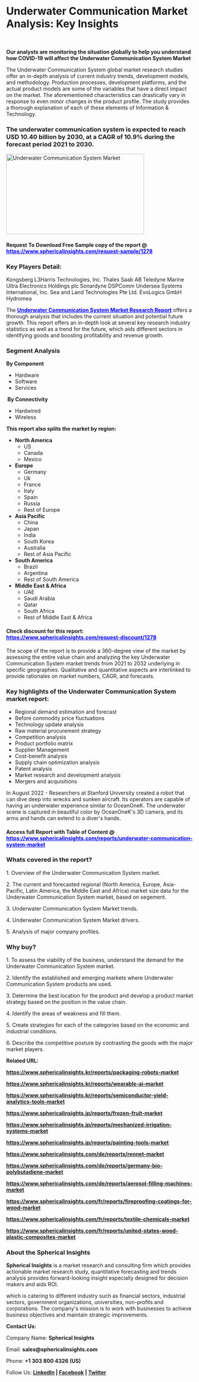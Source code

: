 <p>&nbsp;</p>
<h1><strong>Underwater Communication Market Analysis: Key Insights</strong></h1>
<p>&nbsp;</p>
<p><strong>Our analysts are monitoring the situation globally to help you understand how COVID-19 will affect the Underwater Communication System Market</strong></p>
<p>The Underwater Communication System global market research studies offer an in-depth analysis of current industry trends, development models, and methodology. Production processes, development platforms, and the actual product models are some of the variables that have a direct impact on the market. The aforementioned characteristics can drastically vary in response to even minor changes in the product profile. The study provides a thorough explanation of each of these elements of Information &amp; Technology.</p>
<h3>The underwater communication system is expected to reach USD 10.40 billion by 2030, at a CAGR of 10.9% during the forecast period 2021 to 2030.</h3>
<p><img src="https://www.sphericalinsights.com/images/rd/underwater-communication-system-market.png" alt="Underwater Communication System Market" width="371" height="216" /></p>
<h4>Request To Download Free Sample copy of the report  @ <span style="color: #0000ff;"><a style="color: #0000ff;" href="https://www.sphericalinsights.com/request-sample/1278" target="_blank">https://www.sphericalinsights.com/request-sample/1278</a></span></h4>
<h3><strong>Key Players Detail:</strong></h3>
<p>Kongsberg L3Harris Technologies, Inc. Thales Saab AB Teledyne Marine Ultra Electronics Holdings plc Sonardyne DSPComm Undersea Systems International, Inc. Sea and Land Technologies Pte Ltd. EvoLogics GmbH Hydromea</p>
<p>The <span style="color: #0000ff;"><strong><a style="color: #0000ff;" href=" https://www.sphericalinsights.com/reports/underwater-communication-system-market" target="_blank">Underwater Communication System Market Research Report</a></strong></span> offers a thorough analysis that includes the current situation and potential future growth. This report offers an in-depth look at several key research industry statistics as well as a trend for the future, which aids different sectors in identifying goods and boosting profitability and revenue growth.</p>
<h3><strong>Segment Analysis </strong></h3>
<p><strong>By Component</strong></p>
<ul>
<li>Hardware</li>
<li>Software</li>
<li>Services</li>
</ul>
<p><strong>&nbsp;By Connectivity</strong></p>
<ul>
<li>Hardwired</li>
<li>Wireless</li>
</ul>
<p><strong>This report also splits the market by region:</strong></p>
<ul>
<li><strong>North America</strong>
<ul>
<li>US</li>
<li>Canada</li>
<li>Mexico</li>
</ul>
</li>
<li><strong>Europe</strong>
<ul>
<li>Germany</li>
<li>Uk</li>
<li>France</li>
<li>Italy</li>
<li>Spain</li>
<li>Russia</li>
<li>Rest of Europe</li>
</ul>
</li>
<li><strong>Asia Pacific</strong>
<ul>
<li>China</li>
<li>Japan</li>
<li>India</li>
<li>South Korea</li>
<li>Australia</li>
<li>Rest of Asia Pacific</li>
</ul>
</li>
<li><strong>South America</strong>
<ul>
<li>Brazil</li>
<li>Argentina</li>
<li>Rest of South America</li>
</ul>
</li>
<li><strong>Middle East &amp; Africa</strong>
<ul>
<li>UAE</li>
<li>Saudi Arabia</li>
<li>Qatar</li>
<li>South Africa</li>
<li>Rest of Middle East &amp; Africa</li>
</ul>
</li>
</ul>
<h4>Check discount for this report: <span style="color: #0000ff;"><a style="color: #0000ff;" href="https://www.sphericalinsights.com/request-discount/1278" target="_blank">https://www.sphericalinsights.com/request-discount/1278</a></span></h4>
<p>The scope of the report is to provide a 360-degree view of the market by assessing the entire value chain and analyzing the key Underwater Communication System market trends from 2021 to 2032 underlying in specific geographies. Qualitative and quantitative aspects are interlinked to provide rationales on market numbers, CAGR, and forecasts.</p>
<h3><strong>Key highlights of the Underwater Communication System market report:</strong></h3>
<ul>
<li>Regional demand estimation and forecast</li>
<li>Before commodity price fluctuations</li>
<li>Technology update analysis</li>
<li>Raw material procurement strategy</li>
<li>Competition analysis</li>
<li>Product portfolio matrix</li>
<li>Supplier Management</li>
<li>Cost-benefit analysis</li>
<li>Supply chain optimization analysis</li>
<li>Patent analysis</li>
<li>Market research and development analysis</li>
<li>Mergers and acquisitions</li>
</ul>
<p>In August 2022 - Researchers at Stanford University created a robot that can dive deep into wrecks and sunken aircraft. Its operators are capable of having an underwater experience similar to OceanOneK. The underwater scene is captured in beautiful color by OceanOneK's 3D camera, and its arms and hands can extend to a diver's hands.</p>
<h4>Access full Report with Table of Content @<span style="color: #0000ff;"><a style="color: #0000ff;" href="%20https://www.sphericalinsights.com/reports/underwater-communication-system-market" target="_blank"> https://www.sphericalinsights.com/reports/underwater-communication-system-market</a></span></h4>
<h3><strong>Whats covered in the report?</strong></h3>
<p>1. Overview of the Underwater Communication System market.</p>
<p>2. The current and forecasted regional (North America, Europe, Asia-Pacific, Latin America, the Middle East and Africa) market size data for the Underwater Communication System market, based on segement.</p>
<p>3. Underwater Communication System Market trends.</p>
<p>4. Underwater Communication System Market drivers.</p>
<p>5. Analysis of major company profiles.</p>
<h3><strong>Why buy?</strong></h3>
<p>1. To assess the viability of the business, understand the demand for the Underwater Communication System market.</p>
<p>2. Identify the established and emerging markets where Underwater Communication System products are used.</p>
<p>3. Determine the best location for the product and develop a product market strategy based on the position in the value chain.</p>
<p>4. Identify the areas of weakness and fill them.</p>
<p>5. Create strategies for each of the categories based on the economic and industrial conditions.</p>
<p>6. Describe the competitive posture by contrasting the goods with the major market players.</p>
<p><strong>Related URL:</strong></p>
<p><strong><a href="https://www.sphericalinsights.kr/reports/packaging-robots-markethttps://www.sphericalinsights.kr/reports/wearable-ai-markethttps://www.sphericalinsights.kr/reports/semiconductor-yield-analytics-tools-market">https://www.sphericalinsights.kr/reports/packaging-robots-market</a></strong></p>
<p><strong><a href="https://www.sphericalinsights.kr/reports/packaging-robots-markethttps://www.sphericalinsights.kr/reports/wearable-ai-markethttps://www.sphericalinsights.kr/reports/semiconductor-yield-analytics-tools-market">https://www.sphericalinsights.kr/reports/wearable-ai-market</a></strong></p>
<p><strong><a href="https://www.sphericalinsights.kr/reports/packaging-robots-markethttps://www.sphericalinsights.kr/reports/wearable-ai-markethttps://www.sphericalinsights.kr/reports/semiconductor-yield-analytics-tools-market">https://www.sphericalinsights.kr/reports/semiconductor-yield-analytics-tools-market</a></strong></p>
<p><strong><a href="https://www.sphericalinsights.jp/reports/frozen-fruit-markethttps://www.sphericalinsights.jp/reports/mechanized-irrigation-systems-markethttps://www.sphericalinsights.jp/reports/painting-tools-market">https://www.sphericalinsights.jp/reports/frozen-fruit-market</a></strong></p>
<p><strong><a href="https://www.sphericalinsights.jp/reports/frozen-fruit-markethttps://www.sphericalinsights.jp/reports/mechanized-irrigation-systems-markethttps://www.sphericalinsights.jp/reports/painting-tools-market">https://www.sphericalinsights.jp/reports/mechanized-irrigation-systems-market</a></strong></p>
<p><strong><a href="https://www.sphericalinsights.jp/reports/frozen-fruit-markethttps://www.sphericalinsights.jp/reports/mechanized-irrigation-systems-markethttps://www.sphericalinsights.jp/reports/painting-tools-market">https://www.sphericalinsights.jp/reports/painting-tools-market</a></strong></p>
<p><strong><a href="https://www.sphericalinsights.com/de/reports/rennet-markethttps://www.sphericalinsights.com/de/reports/germany-bio-polybutadiene-markethttps://www.sphericalinsights.com/de/reports/aerosol-filling-machines-market">https://www.sphericalinsights.com/de/reports/rennet-market</a></strong></p>
<p><strong><a href="https://www.sphericalinsights.com/de/reports/rennet-markethttps://www.sphericalinsights.com/de/reports/germany-bio-polybutadiene-markethttps://www.sphericalinsights.com/de/reports/aerosol-filling-machines-market">https://www.sphericalinsights.com/de/reports/germany-bio-polybutadiene-market</a></strong></p>
<p><strong><a href="https://www.sphericalinsights.com/de/reports/rennet-markethttps://www.sphericalinsights.com/de/reports/germany-bio-polybutadiene-markethttps://www.sphericalinsights.com/de/reports/aerosol-filling-machines-market">https://www.sphericalinsights.com/de/reports/aerosol-filling-machines-market</a></strong></p>
<p><strong><a href="https://www.sphericalinsights.com/fr/reports/fireproofing-coatings-for-wood-markethttps://www.sphericalinsights.com/fr/reports/textile-chemicals-markethttps://www.sphericalinsights.com/fr/reports/united-states-wood-plastic-composites-market">https://www.sphericalinsights.com/fr/reports/fireproofing-coatings-for-wood-market</a></strong></p>
<p><strong><a href="https://www.sphericalinsights.com/fr/reports/fireproofing-coatings-for-wood-markethttps://www.sphericalinsights.com/fr/reports/textile-chemicals-markethttps://www.sphericalinsights.com/fr/reports/united-states-wood-plastic-composites-market">https://www.sphericalinsights.com/fr/reports/textile-chemicals-market</a></strong></p>
<p><strong><a href="https://www.sphericalinsights.com/fr/reports/fireproofing-coatings-for-wood-markethttps://www.sphericalinsights.com/fr/reports/textile-chemicals-markethttps://www.sphericalinsights.com/fr/reports/united-states-wood-plastic-composites-market">https://www.sphericalinsights.com/fr/reports/united-states-wood-plastic-composites-market</a></strong></p>
<h3><strong>About the Spherical Insights</strong></h3>
<p><strong>Spherical Insights</strong> is a market research and consulting firm which provides actionable market research study, quantitative forecasting and trends analysis provides forward-looking insight especially designed for decision makers and aids ROI.</p>
<p>which is catering to different industry such as financial sectors, industrial sectors, government organizations, universities, non-profits and corporations. The company's mission is to work with businesses to achieve business objectives and maintain strategic improvements.</p>
<p><strong>Contact Us:</strong></p>
<p>Company Name: <strong>Spherical Insights</strong></p>
<p>Email: <strong>sales@sphericalinsights.com</strong></p>
<p>Phone: <strong>+1 303 800 4326 (US)</strong></p>
<p>Follow Us: <strong><a href="https://www.linkedin.com/company/spherical-insight/"><u>LinkedIn</u></a> | <a href="https://www.facebook.com/sphericalinsights35"><u>Facebook</u></a> | <a href="https://twitter.com/SInsights_US"><u>Twitter</u></a></strong></p>
